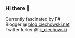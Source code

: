 ### Hi there 👋
Currently fascinated by F#  
Blogger @ [blog.ciechowski.net](blog.ciechowski.net/)  
Twitter lurker @ [k_ciechowski](https://twitter.com/k_ciechowski)


<!--
**jciechowski/jciechowski** is a ✨ _special_ ✨ repository because its `README.md` (this file) appears on your GitHub profile.

Here are some ideas to get you started:

- 🔭 I’m currently working on ...
- 🌱 I’m currently learning ...
- 👯 I’m looking to collaborate on ...
- 🤔 I’m looking for help with ...
- 💬 Ask me about ...
- 📫 How to reach me: ...
- 😄 Pronouns: ...
- ⚡ Fun fact: ...
-->
